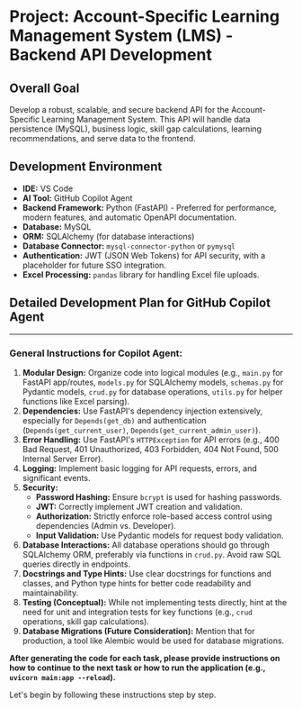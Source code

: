 # Project: Account-Specific Learning Management System (LMS) - Backend API Development

## Overall Goal

Develop a robust, scalable, and secure backend API for the Account-Specific Learning Management System. This API will handle data persistence (MySQL), business logic, skill gap calculations, learning recommendations, and serve data to the frontend.

## Development Environment

- **IDE:** VS Code
- **AI Tool:** GitHub Copilot Agent
- **Backend Framework:** Python (FastAPI) - Preferred for performance, modern features, and automatic OpenAPI documentation.
- **Database:** MySQL
- **ORM:** SQLAlchemy (for database interactions)
- **Database Connector:** `mysql-connector-python` or `pymysql`
- **Authentication:** JWT (JSON Web Tokens) for API security, with a placeholder for future SSO integration.
- **Excel Processing:** `pandas` library for handling Excel file uploads.

## Detailed Development Plan for GitHub Copilot Agent

---

### **General Instructions for Copilot Agent:**

1. **Modular Design:** Organize code into logical modules (e.g., `main.py` for FastAPI app/routes, `models.py` for SQLAlchemy models, `schemas.py` for Pydantic models, `crud.py` for database operations, `utils.py` for helper functions like Excel parsing).
2. **Dependencies:** Use FastAPI's dependency injection extensively, especially for `Depends(get_db)` and authentication (`Depends(get_current_user)`, `Depends(get_current_admin_user)`).
3. **Error Handling:** Use FastAPI's `HTTPException` for API errors (e.g., 400 Bad Request, 401 Unauthorized, 403 Forbidden, 404 Not Found, 500 Internal Server Error).
4. **Logging:** Implement basic logging for API requests, errors, and significant events.
5. **Security:**
    - **Password Hashing:** Ensure `bcrypt` is used for hashing passwords.
    - **JWT:** Correctly implement JWT creation and validation.
    - **Authorization:** Strictly enforce role-based access control using dependencies (Admin vs. Developer).
    - **Input Validation:** Use Pydantic models for request body validation.
6. **Database Interactions:** All database operations should go through SQLAlchemy ORM, preferably via functions in `crud.py`. Avoid raw SQL queries directly in endpoints.
7. **Docstrings and Type Hints:** Use clear docstrings for functions and classes, and Python type hints for better code readability and maintainability.
8. **Testing (Conceptual):** While not implementing tests directly, hint at the need for unit and integration tests for key functions (e.g., `crud` operations, skill gap calculations).
9. **Database Migrations (Future Consideration):** Mention that for production, a tool like Alembic would be used for database migrations.

**After generating the code for each task, please provide instructions on how to continue to the next task or how to run the application (e.g., `uvicorn main:app --reload`).**

Let's begin by following these instructions step by step.
